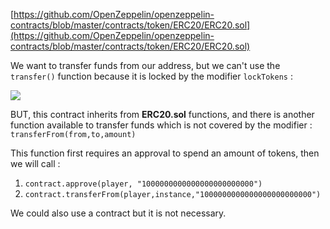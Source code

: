 
[https://github.com/OpenZeppelin/openzeppelin-contracts/blob/master/contracts/token/ERC20/ERC20.sol](https://github.com/OpenZeppelin/openzeppelin-contracts/blob/master/contracts/token/ERC20/ERC20.sol)

We want to transfer funds from our address, but we can't use the `transfer()` function because it is locked by the modifier `lockTokens` :

![](https://github.com/xWhiteOuroboros/ethernaut-solutions-xwhiteouroboros/blob/main/Pictures/naughtcoin.png)

BUT, this contract inherits from **ERC20.sol** functions, and there is another function available to transfer funds which is not covered by the modifier : `transferFrom(from,to,amount)` 

This function first requires an approval to spend an amount of tokens, then we will call :

1. ``contract.approve(player, "1000000000000000000000000")``
2. ``contract.transferFrom(player,instance,"1000000000000000000000000")``

We could also use a contract but it is not necessary.